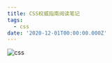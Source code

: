 ```yaml
---
title: CSS权威指南阅读笔记
tags: 
  - css
date: '2020-12-01T00:00:00.000Z'
---
```


![css](css-css-guide/cascading-style-sheet.png)
